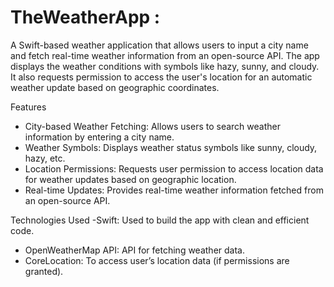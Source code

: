 # TheWeatherApp :

A Swift-based weather application that allows users to input a city name and fetch real-time weather information from an open-source API. The app displays the weather conditions with symbols like hazy, sunny, and cloudy. It also requests permission to access the user's location for an automatic weather update based on geographic coordinates.

Features
- City-based Weather Fetching: Allows users to search weather information by entering a city name.
- Weather Symbols: Displays weather status symbols like sunny, cloudy, hazy, etc.
- Location Permissions: Requests user permission to access location data for weather updates based on geographic location.
- Real-time Updates: Provides real-time weather information fetched from an open-source API.

Technologies Used
-Swift: Used to build the app with clean and efficient code.
- OpenWeatherMap API: API for fetching weather data.
- CoreLocation: To access user’s location data (if permissions are granted).




